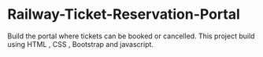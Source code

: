 # Railway-Ticket-Reservation-Portal
Build the portal where tickets can be booked or cancelled. This project build using HTML , CSS , Bootstrap and javascript.
